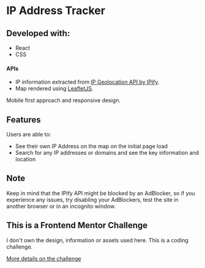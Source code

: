 # IP Address Tracker

## Developed with:

- React
- CSS

#### APIs

- IP information extracted from [IP Geolocation API by IPify](https://geo.ipify.org/).
- Map rendered using [LeafletJS](https://leafletjs.com/).

Mobile first approach and responsive design.

## Features

Users are able to:

- See their own IP Address on the map on the initial page load
- Search for any IP addresses or domains and see the key information and location

## Note

Keep in mind that the IPify API might be blocked by an AdBlocker, so if you experience any issues, try disabling your AdBlockers, test the site in another browser or in an incognito window.

## This is a Frontend Mentor Challenge

I don't own the design, information or assets used here. This is a coding challenge.

[More details on the challenge](https://www.frontendmentor.io/challenges/ip-address-tracker-I8-0yYAH0)
